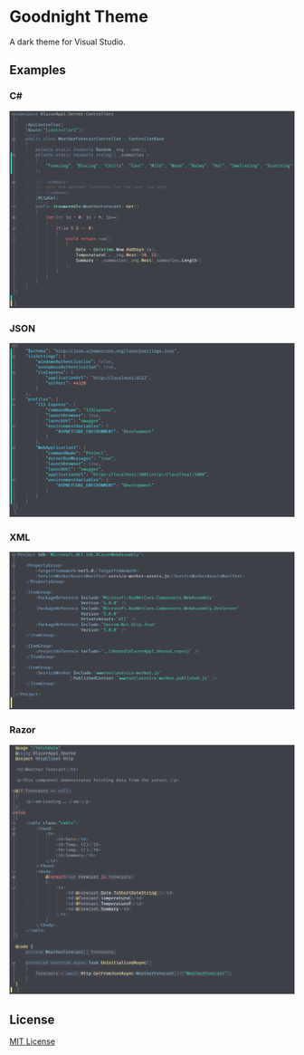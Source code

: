 # Goodnight Theme

A dark theme for Visual Studio.

## Examples

### C#

![](assets/csharp.png)

### JSON

![](assets/json.png)

### XML

![](assets/xml.png)

### Razor

![](assets/razor.png)

## License

[MIT License](./LICENSE)

